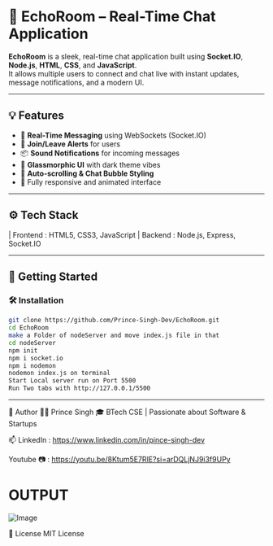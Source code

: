 # 🚀 EchoRoom – Real-Time Chat Application

**EchoRoom** is a sleek, real-time chat application built using **Socket.IO**, **Node.js**, **HTML**, **CSS**, and **JavaScript**.  
It allows multiple users to connect and chat live with instant updates, message notifications, and a modern UI.

---

## 💡 Features

- 🧠 **Real-Time Messaging** using WebSockets (Socket.IO)
- 🔔 **Join/Leave Alerts** for users
- 📦 **Sound Notifications** for incoming messages
- 🎨 **Glassmorphic UI** with dark theme vibes
- 💬 **Auto-scrolling & Chat Bubble Styling**
- 🧊 Fully responsive and animated interface

---

## ⚙️ Tech Stack

| Frontend : HTML5, CSS3, JavaScript
| Backend : Node.js, Express, Socket.IO

---

## 🚀 Getting Started

### 🛠️ Installation

```bash
git clone https://github.com/Prince-Singh-Dev/EchoRoom.git
cd EchoRoom
make a Folder of nodeServer and move index.js file in that 
cd nodeServer
npm init
npm i socket.io
npm i nodemon
nodemon index.js on terminal
Start Local server run on Port 5500
Run Two tabs with http://127.0.0.1/5500
```
---

🙌 Author
👨‍💻 Prince Singh
🎓 BTech CSE | Passionate about Software & Startups

📫 LinkedIn : https://www.linkedin.com/in/pince-singh-dev

Youtube 📷 : 
https://youtu.be/8Ktum5E7RlE?si=arDQLjNJ9i3f9UPy

# OUTPUT 

![Image](https://github.com/user-attachments/assets/6c63770a-9227-4590-a49e-3c27b5685af8)

📜 License
MIT License




